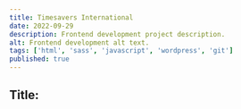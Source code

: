 ```yaml
---
title: Timesavers International
date: 2022-09-29
description: Frontend development project description.
alt: Frontend development alt text.
tags: ['html', 'sass', 'javascript', 'wordpress', 'git']
published: true
---
```


## Title:
